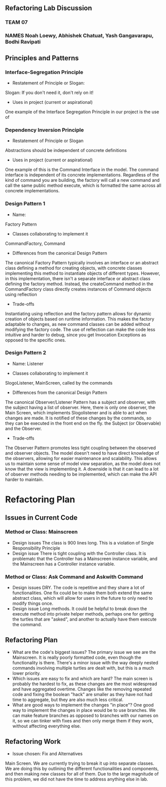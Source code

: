 
## Refactoring Lab Discussion
### TEAM 07
### NAMES Noah Loewy, Abhishek Chatuat, Yash Gangavarapu, Bodhi Ravipati


## Principles and Patterns

### Interface-Segregation Principle

* Restatement of Principle or Slogan:

Slogan: If you don't need it, don't rely on it!

* Uses in project (current or aspirational)

One example of the Interface Segregation Principle in our project is the use of

### Dependency Inversion Principle

* Restatement of Principle or Slogan

Abstractions should be independent of concrete definitions

* Uses in project (current or aspirational)

One example of this is the Command Interface in the model. The command interface is independent of its concrete implementations. Regardless of the kind of command you are building, the factory will call a new command and call the same public method execute, which is formatted the same across all concrete implementations.

### Design Pattern 1

* Name:

Factory Pattern

* Classes collaborating to implement it

CommandFactory, Command

* Differences from the canonical Design Pattern

The canonical Factory Pattern typically involves an interface or an abstract class defining a method for creating objects, with concrete classes implementing this method to instantiate objects of different types. However, in this implementation, there isn't a separate interface or abstract class defining the factory method. Instead, the createCommand method in the CommandFactory class directly creates instances of Command objects using reflection

* Trade-offs

Instantiating using reflection and the factory pattern allows for dynamic creation of objects based on runtime information. This makes the factory adaptable to changes, as new command classes can be added without modifying the factory code. The use of reflection can make the code less intuitive and harder to debug, since you get Invocation Exceptions as opposed to the specific ones.


### Design Pattern 2

* Name: Listener

* Classes collaborating to implement it

SlogoListener, MainScreen, called by the commands

* Differences from the canonical Design Pattern

The canonical Observer/Listener Pattern has a subject and observer, with the subject having a list of observer. Here, there is only one observer, the Main Screen, which implements Slogolistener and is able to act when changes are made. It is notified of these changes by the commands, so they can be executed in the front end on the fly. the Subject (or Observable) and the Observer.

* Trade-offs

The Observer Pattern promotes less tight coupling between the observed and observer objects. The model doesn't need to have direct knowledge of the observers, allowing for easier maintenance and scalability. This allows us to maintain some sense of model view separation, as the model does not know that the view is implementing it.  A downside is that it can lead to a lot of observer methods needing to be implemented, which can make the API harder to maintain.



# Refactoring Plan

## Issues in Current Code

### Method or Class: Mainscreen
* Design issues
  The class is 900 lines long. This is a violation of Single Responsibility Principle
* Design issue
  There is tight coupling with the Controller class. It is problematc that the Controller has a Mainscreen instance variable, and the  Mainscreen has a Controller instance variable.

### Method or Class: Ask Command and Askwith Command
* Design issues
  DRY. The code is repetitive and they share a lot of functionalities. One fix could be to make them both extend the same abstract class, which will allow for users in the future to only need to modify things once.
* Design issue
  Long methods. It could be helpful to break down the execute method into private helper methods, perhaps one for getting the turtles that are "asked", and another to actually have them execute the command.



## Refactoring Plan

* What are the code's biggest issues?
  The primary issue we see are the Mainscreen. It is really poorly formatted code, even though the functionality is there. There's a minor issue with the way deeply nested commands involving multiple turtles are dealt with, but this is a much lower priority.
* Which issues are easy to fix and which are hard?
  The main screen is probably the hardest to fix, as these changes are the most widespread and have aggregated overtime. Changes like the removing repeated code and fixing the boolean "hack" are smaller as they have not had time to aggregate, but they are also much less critical.
* What are good ways to implement the changes "in place"?
  One good way to implement the changes in place would be to use branches. We can make feature branches as opposed to branches with our names on it, so we can tinker with fixes and then only merge them if they work, without affecting everything else.


## Refactoring Work

* Issue chosen: Fix and Alternatives

Main Screen. We are currently trying to break it up into separate classes. We are doing this by outlining the different functionalities and components, and then making new classes for all of them. Due to the large magnitude of this problem, we did not have the time to address anything else in lab.